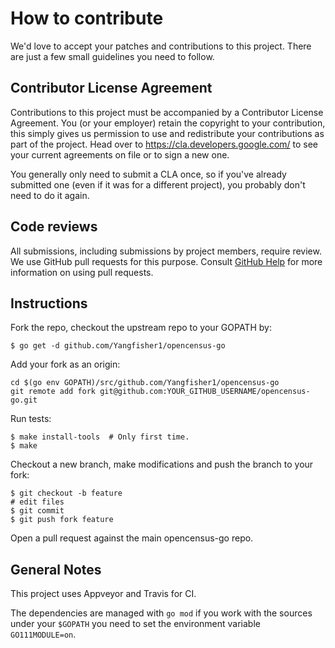 # How to contribute

We'd love to accept your patches and contributions to this project. There are
just a few small guidelines you need to follow.

## Contributor License Agreement

Contributions to this project must be accompanied by a Contributor License
Agreement. You (or your employer) retain the copyright to your contribution,
this simply gives us permission to use and redistribute your contributions as
part of the project. Head over to <https://cla.developers.google.com/> to see
your current agreements on file or to sign a new one.

You generally only need to submit a CLA once, so if you've already submitted one
(even if it was for a different project), you probably don't need to do it
again.

## Code reviews

All submissions, including submissions by project members, require review. We
use GitHub pull requests for this purpose. Consult [GitHub Help] for more
information on using pull requests.

[GitHub Help]: https://help.github.com/articles/about-pull-requests/

## Instructions

Fork the repo, checkout the upstream repo to your GOPATH by:

```
$ go get -d github.com/Yangfisher1/opencensus-go
```

Add your fork as an origin:

```
cd $(go env GOPATH)/src/github.com/Yangfisher1/opencensus-go
git remote add fork git@github.com:YOUR_GITHUB_USERNAME/opencensus-go.git
```

Run tests:

```
$ make install-tools  # Only first time.
$ make
```

Checkout a new branch, make modifications and push the branch to your fork:

```
$ git checkout -b feature
# edit files
$ git commit
$ git push fork feature
```

Open a pull request against the main opencensus-go repo.

## General Notes
This project uses Appveyor and Travis for CI.

The dependencies are managed with `go mod` if you work with the sources under your
`$GOPATH` you need to set the environment variable `GO111MODULE=on`.